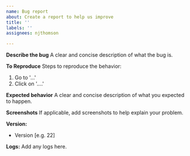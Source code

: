 ```yaml
---
name: Bug report
about: Create a report to help us improve
title: ''
labels: ''
assignees: njthomson

---
```


**Describe the bug**
A clear and concise description of what the bug is.

**To Reproduce**
Steps to reproduce the behavior:
1. Go to '...'
2. Click on '....'

**Expected behavior**
A clear and concise description of what you expected to happen.

**Screenshots**
If applicable, add screenshots to help explain your problem.

**Version:**
 - Version [e.g. 22]

**Logs:**
Add any logs here.
